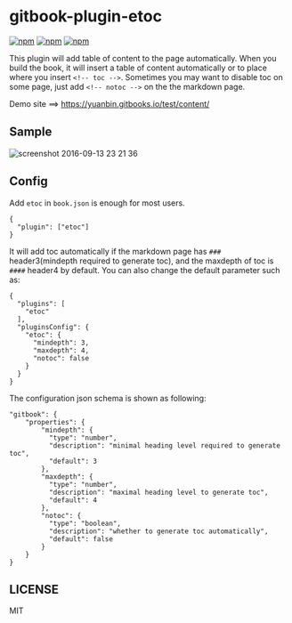 # gitbook-plugin-etoc

[![npm](https://img.shields.io/npm/v/gitbook-plugin-etoc.svg?style=plastic)](https://npmjs.org/package/gitbook-plugin-etoc) [![npm](https://img.shields.io/npm/dm/gitbook-plugin-etoc.svg?style=plastic)](https://npmjs.org/package/gitbook-plugin-etoc) [![npm](https://img.shields.io/npm/dt/gitbook-plugin-etoc.svg?style=plastic)](https://npmjs.org/package/gitbook-plugin-etoc)

This plugin will add table of content to the page automatically.
When you build the book, it will insert a table of content automatically or to place where you insert `<!-- toc -->`. Sometimes you may want to disable toc on some page, just add `<!-- notoc -->` on the the markdown page.

Demo site ==> https://yuanbin.gitbooks.io/test/content/

## Sample

![screenshot 2016-09-13 23 21 36](https://cloud.githubusercontent.com/assets/1292567/18479788/e05bf126-7a08-11e6-83b4-0322d20fcd94.png)

## Config

Add `etoc` in `book.json` is enough for most users.

```
{
  "plugin": ["etoc"]
}
```

It will add toc automatically if the markdown page has `###` header3(mindepth required to generate toc), and the maxdepth of toc is `####` header4 by default. You can also change the default parameter such as:
```
{
  "plugins": [
    "etoc"
  ],
  "pluginsConfig": {
    "etoc": {
      "mindepth": 3,
      "maxdepth": 4,
      "notoc": false
    }
  }
}
```

The configuration json schema is shown as following:
```
"gitbook": {
    "properties": {
        "mindepth": {
          "type": "number",
          "description": "minimal heading level required to generate toc",
          "default": 3
        },
        "maxdepth": {
          "type": "number",
          "description": "maximal heading level to generate toc",
          "default": 4
        },
        "notoc": {
          "type": "boolean",
          "description": "whether to generate toc automatically",
          "default": false
        }
    }
}
```

## LICENSE

MIT
